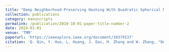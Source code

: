 ```yaml
---
title: "Deep Neighborhood-Preserving Hashing With Quadratic Spherical Mutual Information for Cross-Modal Retrieval"
collection: publications
category: manuscripts
permalink: /publication/2010-10-01-paper-title-number-2
date: 2024-01-01
venue: 'TMM'
paperurl: 'https://ieeexplore.ieee.org/document/10379137'
citation: 'Q. Qin, Y. Huo, L. Huang, J. Dai, H. Zhang and W. Zhang, "Deep Neighborhood-Preserving Hashing With Quadratic Spherical Mutual Information for Cross-Modal Retrieval," IEEE Transactions on Multimedia, vol. 26, pp. 6361-6374, doi: 10.1109/TMM.2023.3349075.'
---
```

